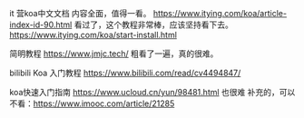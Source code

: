 it 营koa中文文档  内容全面，值得一看。
https://www.itying.com/koa/article-index-id-90.html   看过了，这个教程非常棒，应该坚持看下去。
https://www.itying.com/koa/start-install.html

简明教程
https://www.jmjc.tech/  粗看了一遍，真的很难。

bilibili
Koa 入门教程
https://www.bilibili.com/read/cv4494847/  

koa快速入门指南
https://www.ucloud.cn/yun/98481.html   也很难
补充的，可以不看：https://www.imooc.com/article/21285

